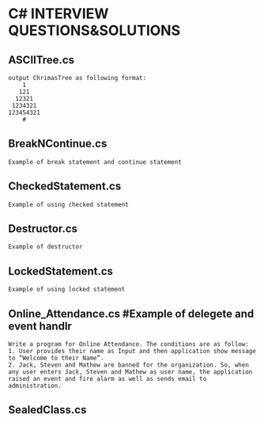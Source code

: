 # C# INTERVIEW QUESTIONS&SOLUTIONS

## ASCIITree.cs
<!-- language:console -->

    output ChrimasTree as following format:
        1
       121
      12321
     1234321
    123454321
        #
## BreakNContinue.cs
<!-- language:console -->

    Example of break statement and continue statement

## CheckedStatement.cs
<!-- language:console -->

    Example of using checked statement

## Destructor.cs
<!-- language:console -->

    Example of destructor

## LockedStatement.cs
<!-- language:console -->

    Example of using locked statement

## Online_Attendance.cs         #Example of delegete and event handlr
<!-- language:console -->

    Write a program for Online Attendance. The conditions are as follow:
    1. User provides their name as Input and then application show message to “Welcome to their Name”.
    2. Jack, Steven and Mathew are banned for the organization. So, when any user enters Jack, Steven and Mathew as user name, the application raised an event and fire alarm as well as sends email to administration.

## SealedClass.cs           

